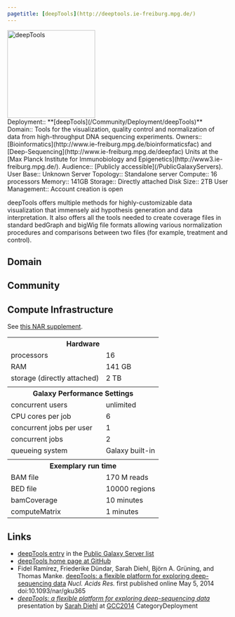 ```yaml
---
pagetitle: [deepTools](http://deeptools.ie-freiburg.mpg.de/)
---
```

<div class='center'>
<a href='http://deeptools.ie-freiburg.mpg.de/'><img src='/PublicGalaxyServers/deepTools.png' alt='deepTools' height="200" /></a>
</div>





<div class='deploymentbox'>
 Deployment:: **[deepTools](/Community/Deployment/deepTools)**
 Domain:: Tools for the visualization, quality control and normalization of data from high-throughput DNA sequencing experiments.
 Owners:: [Bioinformatics](http://www.ie-freiburg.mpg.de/bioinformaticsfac) and [Deep-Sequencing](http://www.ie-freiburg.mpg.de/deepfac) Units at the [Max Planck Institute for Immunobiology and Epigenetics](http://www3.ie-freiburg.mpg.de/).
 Audience:: [Publicly accessible](/PublicGalaxyServers). 
 User Base:: Unknown
 Server Topology:: Standalone server
 Compute:: 16 processors 
 Memory:: 141GB
 Storage:: Directly attached
 Disk Size:: 2TB
 User Management:: Account creation is open
</div>

deepTools offers multiple methods for highly-customizable data visualization that immensely aid hypothesis generation and data interpretation. It also offers all the tools needed to create coverage files in standard bedGraph and bigWig file formats allowing various normalization procedures and comparisons between two files (for example, treatment and control).

## Domain

## Community

## Compute Infrastructure

See [this NAR supplement](http://nar.oxfordjournals.org/content/suppl/2014/05/05/gku365.DC1/nar-00319-web-b-2014-File009.pdf).

<table>
  <tr>
    <th colspan=2> Hardware </th>
  </tr>
  <tr>
    <td> processors </td>
    <td> 16 </td>
  </tr>
  <tr>
    <td> RAM </td>
    <td> 141 GB </td>
  </tr>
  <tr>
    <td> storage (directly attached) </td>
    <td> 2 TB </td>
  </tr>
  <tr>
    <td colspan=2 style=" border: none;"> </td>
  </tr>
  <tr>
    <th colspan=2> Galaxy Performance Settings </th>
  </tr>
  <tr>
    <td> concurrent users </td>
    <td> unlimited </td>
  </tr>
  <tr>
    <td> CPU cores per job </td>
    <td> 6 </td>
  </tr>
  <tr>
    <td> concurrent jobs per user </td>
    <td> 1 </td>
  </tr>
  <tr>
    <td> concurrent jobs </td>
    <td> 2 </td>
  </tr>
  <tr>
    <td> queueing system </td>
    <td> Galaxy built-in </td>
  </tr>
  <tr>
    <td colspan=2 style=" border: none;"> </td>
  </tr>
  <tr>
    <th colspan=2> Exemplary run time </th>
  </tr>
  <tr>
    <td> BAM file </td>
    <td> 170 M reads </td>
  </tr>
  <tr>
    <td> BED file </td>
    <td> 10000 regions </td>
  </tr>
  <tr>
    <td> bamCoverage </td>
    <td> 10 minutes </td>
  </tr>
  <tr>
    <td> computeMatrix </td>
    <td> 1 minutes </td>
  </tr>
</table>


## Links

* [deepTools entry](/PublicGalaxyServers#deeptools) in the [Public Galaxy Server list](/PublicGalaxyServers)
* [deepTools home page at GitHub](http://deeptools.github.io/)
* Fidel Ramírez, Friederike Dündar, Sarah Diehl, Björn A. Grüning, and Thomas Manke. [deepTools: a flexible platform for exploring deep-sequencing data](http://nar.oxfordjournals.org/cgi/content/abstract/gku365) *Nucl. Acids Res.* first published online May 5, 2014 doi:10.1093/nar/gku365
* *[deepTools: a flexible platform for exploring deep-sequencing data](/Events/GCC2014/Abstracts/Talks#deeptools-a-flexible-platform-for-exploring-deep-sequencing-data)* presentation by [Sarah Diehl](http://www.ie-freiburg.mpg.de/1892622/employee_page?c=1896591&employee_id=26993) at [GCC2014](/Events/GCC2014)
CategoryDeployment
